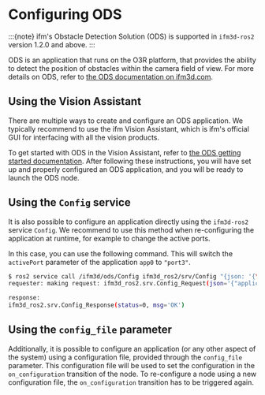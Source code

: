 # Configuring ODS 

:::{note}
ifm's Obstacle Detection Solution (ODS) is supported in `ifm3d-ros2` version 1.2.0 and above.
:::

ODS is an application that runs on the O3R platform, that provides the ability to detect the position of obstacles within the camera field of view.
For more details on ODS, refer to [the ODS documentation on ifm3d.com](https://ifm3d.com/latest/ODS/index_ods.html). 

## Using the Vision Assistant

There are multiple ways to create and configure an ODS application.
We typically recommend to use the ifm Vision Assistant, which is ifm's official GUI for interfacing with all the vision products.

To get started with ODS in the Vision Assistant, refer to [the ODS getting started documentation](https://ifm3d.com/latest/ODS/getting_started.html).
After following these instructions, you will have set up and properly configured an ODS application, and you will be ready to launch the ODS node.

## Using the `Config` service

It is also possible to configure an application directly using the `ifm3d-ros2` service `Config`.
We recommend to use this method when re-configuring the application at runtime, for example to change the active ports. 

In this case, you can use the following command. 
This will switch the `activePort` parameter of the application `app0` to `"port3"`.
```bash
$ ros2 service call /ifm3d/ods/Config ifm3d_ros2/srv/Config "{json: '{\"applications\":{\"instances\":{\"app0\":{\"configuration\":{\"activePorts\":[\"port3\"]}}}}}'}"
requester: making request: ifm3d_ros2.srv.Config_Request(json='{"applications":{"instances":{"app0":{"configuration":{"activePorts":["port3"]}}}}}')

response:
ifm3d_ros2.srv.Config_Response(status=0, msg='OK')

```

## Using the `config_file` parameter

Additionally, it is possible to configure an application (or any other aspect of the system) using a configuration file, provided through the `config_file` parameter.
This configuration file will be used to set the configuration in the `on_configuration` transition of the node.
To re-configure a node using a new configuration file, the `on_configuration` transition has to be triggered again.